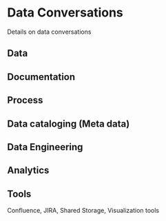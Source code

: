 # Data Conversations

Details on data conversations

## Data 

## Documentation

## Process

## Data cataloging (Meta data)

## Data Engineering

## Analytics

## Tools
  Confluence,
  JIRA,
  Shared Storage,
  Visualization tools


